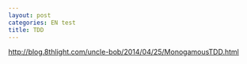 ```yaml
---
layout: post
categories: EN test
title: TDD
---
```



http://blog.8thlight.com/uncle-bob/2014/04/25/MonogamousTDD.html
